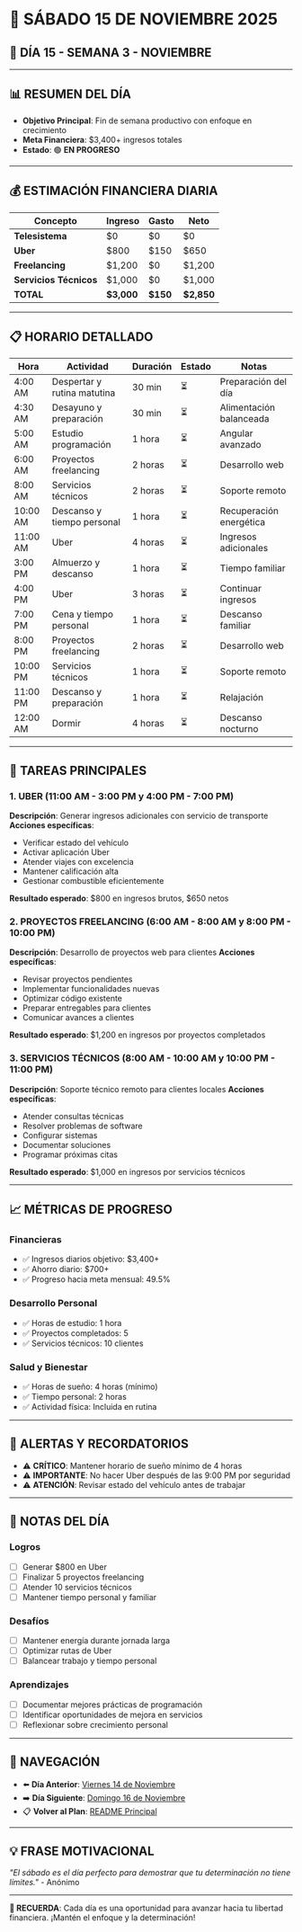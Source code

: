 # 📅 **SÁBADO 15 DE NOVIEMBRE 2025**
## 🎯 **DÍA 15 - SEMANA 3 - NOVIEMBRE**

---

## 📊 **RESUMEN DEL DÍA**
- **Objetivo Principal**: Fin de semana productivo con enfoque en crecimiento
- **Meta Financiera**: $3,400+ ingresos totales
- **Estado**: 🟢 **EN PROGRESO**

---

## 💰 **ESTIMACIÓN FINANCIERA DIARIA**

| Concepto | Ingreso | Gasto | Neto |
|----------|---------|-------|------|
| **Telesistema** | $0 | $0 | $0 |
| **Uber** | $800 | $150 | $650 |
| **Freelancing** | $1,200 | $0 | $1,200 |
| **Servicios Técnicos** | $1,000 | $0 | $1,000 |
| **TOTAL** | **$3,000** | **$150** | **$2,850** |

---

## 📋 **HORARIO DETALLADO**

| Hora | Actividad | Duración | Estado | Notas |
|------|-----------|----------|--------|-------|
| 4:00 AM | Despertar y rutina matutina | 30 min | ⏳ | Preparación del día |
| 4:30 AM | Desayuno y preparación | 30 min | ⏳ | Alimentación balanceada |
| 5:00 AM | Estudio programación | 1 hora | ⏳ | Angular avanzado |
| 6:00 AM | Proyectos freelancing | 2 horas | ⏳ | Desarrollo web |
| 8:00 AM | Servicios técnicos | 2 horas | ⏳ | Soporte remoto |
| 10:00 AM | Descanso y tiempo personal | 1 hora | ⏳ | Recuperación energética |
| 11:00 AM | Uber | 4 horas | ⏳ | Ingresos adicionales |
| 3:00 PM | Almuerzo y descanso | 1 hora | ⏳ | Tiempo familiar |
| 4:00 PM | Uber | 3 horas | ⏳ | Continuar ingresos |
| 7:00 PM | Cena y tiempo personal | 1 hora | ⏳ | Descanso familiar |
| 8:00 PM | Proyectos freelancing | 2 horas | ⏳ | Desarrollo web |
| 10:00 PM | Servicios técnicos | 1 hora | ⏳ | Soporte remoto |
| 11:00 PM | Descanso y preparación | 1 hora | ⏳ | Relajación |
| 12:00 AM | Dormir | 4 horas | ⏳ | Descanso nocturno |

---

## 🎯 **TAREAS PRINCIPALES**

### 1. **UBER** (11:00 AM - 3:00 PM y 4:00 PM - 7:00 PM)
**Descripción**: Generar ingresos adicionales con servicio de transporte
**Acciones específicas**:
- Verificar estado del vehículo
- Activar aplicación Uber
- Atender viajes con excelencia
- Mantener calificación alta
- Gestionar combustible eficientemente

**Resultado esperado**: $800 en ingresos brutos, $650 netos

### 2. **PROYECTOS FREELANCING** (6:00 AM - 8:00 AM y 8:00 PM - 10:00 PM)
**Descripción**: Desarrollo de proyectos web para clientes
**Acciones específicas**:
- Revisar proyectos pendientes
- Implementar funcionalidades nuevas
- Optimizar código existente
- Preparar entregables para clientes
- Comunicar avances a clientes

**Resultado esperado**: $1,200 en ingresos por proyectos completados

### 3. **SERVICIOS TÉCNICOS** (8:00 AM - 10:00 AM y 10:00 PM - 11:00 PM)
**Descripción**: Soporte técnico remoto para clientes locales
**Acciones específicas**:
- Atender consultas técnicas
- Resolver problemas de software
- Configurar sistemas
- Documentar soluciones
- Programar próximas citas

**Resultado esperado**: $1,000 en ingresos por servicios técnicos

---

## 📈 **MÉTRICAS DE PROGRESO**

### **Financieras**
- ✅ Ingresos diarios objetivo: $3,400+
- ✅ Ahorro diario: $700+
- ✅ Progreso hacia meta mensual: 49.5%

### **Desarrollo Personal**
- ✅ Horas de estudio: 1 hora
- ✅ Proyectos completados: 5
- ✅ Servicios técnicos: 10 clientes

### **Salud y Bienestar**
- ✅ Horas de sueño: 4 horas (mínimo)
- ✅ Tiempo personal: 2 horas
- ✅ Actividad física: Incluida en rutina

---

## 🚨 **ALERTAS Y RECORDATORIOS**

- ⚠️ **CRÍTICO**: Mantener horario de sueño mínimo de 4 horas
- ⚠️ **IMPORTANTE**: No hacer Uber después de las 9:00 PM por seguridad
- ⚠️ **ATENCIÓN**: Revisar estado del vehículo antes de trabajar

---

## 📝 **NOTAS DEL DÍA**

### **Logros**
- [ ] Generar $800 en Uber
- [ ] Finalizar 5 proyectos freelancing
- [ ] Atender 10 servicios técnicos
- [ ] Mantener tiempo personal y familiar

### **Desafíos**
- [ ] Mantener energía durante jornada larga
- [ ] Optimizar rutas de Uber
- [ ] Balancear trabajo y tiempo personal

### **Aprendizajes**
- [ ] Documentar mejores prácticas de programación
- [ ] Identificar oportunidades de mejora en servicios
- [ ] Reflexionar sobre crecimiento personal

---

## 🔗 **NAVEGACIÓN**

- ⬅️ **Día Anterior**: [Viernes 14 de Noviembre](Viernes_14.md)
- ➡️ **Día Siguiente**: [Domingo 16 de Noviembre](Domingo_16.md)
- 📋 **Volver al Plan**: [README Principal](../../../README.md)

---

## 💡 **FRASE MOTIVACIONAL**

*"El sábado es el día perfecto para demostrar que tu determinación no tiene límites."* - Anónimo

---

**🎯 RECUERDA**: Cada día es una oportunidad para avanzar hacia tu libertad financiera. ¡Mantén el enfoque y la determinación!
